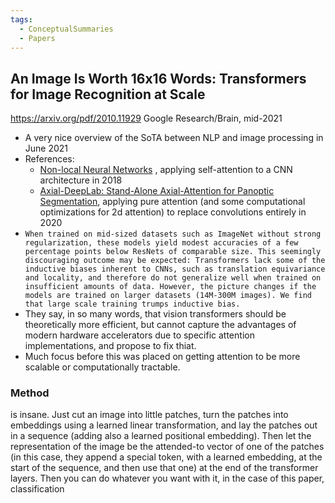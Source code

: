 ```yaml
---
tags:
  - ConceptualSummaries
  - Papers
---
```


## An Image Is Worth 16x16 Words: Transformers for Image Recognition at Scale
https://arxiv.org/pdf/2010.11929
Google Research/Brain, mid-2021

- A very nice overview of the SoTA between NLP and image processing in June 2021
- References:
	- [Non-local Neural Networks](https://arxiv.org/pdf/1711.07971) , applying self-attention to a CNN architecture in 2018
	- [Axial-DeepLab: Stand-Alone Axial-Attention for Panoptic Segmentation](https://arxiv.org/pdf/2003.07853), applying pure attention (and some computational optimizations for 2d attention) to replace convolutions entirely in 2020
- `When trained on mid-sized datasets such as ImageNet without strong regularization, these models yield modest accuracies of a few percentage points below ResNets of comparable size. This seemingly discouraging outcome may be expected: Transformers lack some of the inductive biases inherent to CNNs, such as translation equivariance and locality, and therefore do not generalize well when trained on insufficient amounts of data. However, the picture changes if the models are trained on larger datasets (14M-300M images). We find that large scale training trumps inductive bias.`
- They say, in so many words, that vision transformers should be theoretically more efficient, but cannot capture the advantages of modern hardware accelerators due to specific attention implementations, and propose to fix thiat.
- Much focus before this was placed on getting attention to be more scalable or computationally tractable.
### Method
is insane. Just cut an image into little patches, turn the patches into embeddings using a learned linear transformation, and lay the patches out in a sequence (adding also a learned positional embedding). Then let the representation of the image be the attended-to vector of one of the patches (in this case, they append a special token, with a learned embedding, at the start of the sequence, and then use that one) at the end of the transformer layers. Then you can do whatever you want with it, in the case of this paper, classification